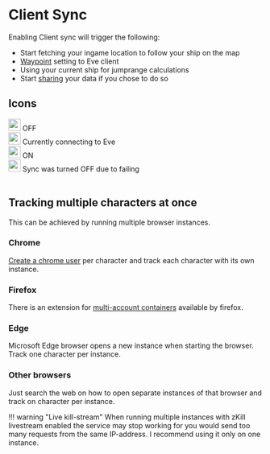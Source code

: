 # Client Sync
Enabling Client sync will trigger the following:

 - Start fetching your ingame location to follow your ship on the map
 - [Waypoint](https://eveeye.readthedocs.io/en/latest/sync/waypoints/) setting to Eve client
 - Using your current ship for jumprange calculations
 - Start [sharing](https://eveeye.readthedocs.io/en/latest/sharing/cloud/) your data if you chose to do so

## Icons
<img src="https://raw.githubusercontent.com/Risingson/eedocs/master/docs/images/Marker-100_off.png" width="24" height="24" > OFF<br>
<img src="https://raw.githubusercontent.com/Risingson/eedocs/master/docs/images/Marker-100_standby.png" width="24" height="24" > Currently connecting to Eve<br>
<img src="https://raw.githubusercontent.com/Risingson/eedocs/master/docs/images/Marker-100_on.png" width="24" height="24" > ON<br>
<img src="https://raw.githubusercontent.com/Risingson/eedocs/master/docs/images/Marker-100_fail.png" width="24" height="24" > Sync was turned OFF due to failing<br><br>

## Tracking multiple characters at once
This can be achieved by running multiple browser instances. 

### Chrome
[Create a chrome user](https://support.google.com/a/users/answer/9310144?hl=en#2.2) per character and track each character with its own instance.

### Firefox
There is an extension for [multi-account containers](https://support.mozilla.org/en-US/kb/containers) available by firefox.

### Edge
Microsoft Edge browser opens a new instance when starting the browser. Track one character per instance.<br>

### Other browsers
Just search the web on how to open separate instances of that browser and track on character per instance.<br>

!!! warning "Live kill-stream"
    When running multiple instances with zKill livestream enabled the service may stop working for you would send too many requests from the same IP-address. I recommend using it only on one instance.



<!--stackedit_data:
eyJoaXN0b3J5IjpbMTQ3MjE4NTIwNiw0MTI1NDc1ODMsLTk1Mj
I2NTgwMSwtODAxNzA3NTg3LC0yMTI5Mzg5MzQxLC0xODg5NDA3
MjI1LC00NTcxNzQxNDksMzE1MzkyNjc5LDEzNTQ1NDI5NjYsNz
IwOTAzMDIzLC0xNzY5Mzk0MDg4LDgyNzgwNjgyNywxODgwMDAx
OCwxODkyOTI2MDgsLTQyMTQ1NTI5OCwxMDY0MTEzNzksLTEyOD
M1MzUwOTcsLTc3MDkzNjg0MCw2MDc1NjQ0NywtMjEwMzc3NTg2
M119
-->